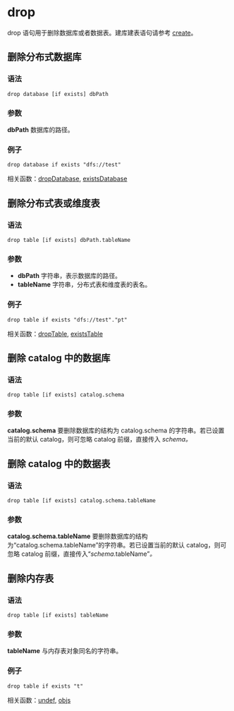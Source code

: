 # drop

drop 语句用于删除数据库或者数据表。建库建表语句请参考 [create](create.html)。

## 删除分布式数据库

### 语法

```
drop database [if exists] dbPath
```

### 参数

**dbPath** 数据库的路径。

### 例子

```
drop database if exists "dfs://test"
```

相关函数：[dropDatabase](../../funcs/d/dropDatabase.html), [existsDatabase](../../funcs/e/existsDatabase.html)

## 删除分布式表或维度表

### 语法

```
drop table [if exists] dbPath.tableName
```

### 参数

* **dbPath** 字符串，表示数据库的路径。
* **tableName** 字符串，分布式表和维度表的表名。

### 例子

```
drop table if exists "dfs://test"."pt"
```

相关函数：[dropTable](../../funcs/d/dropTable.html), [existsTable](../../funcs/e/existsTable.html)

## 删除 catalog 中的数据库

### 语法

```
drop table [if exists] catalog.schema
```

### 参数

**catalog.schema** 要删除数据库的结构为 catalog.schema 的字符串。若已设置当前的默认 catalog，则可忽略
catalog 前缀，直接传入 *schema。*

## 删除 catalog 中的数据表

### 语法

```
drop table [if exists] catalog.schema.tableName
```

### 参数

**catalog.schema.tableName**
要删除数据库的结构为“catalog.schema.tableName”的字符串。若已设置当前的默认 catalog，则可忽略 catalog
前缀，直接传入“*schema*.tableName”*。*

## 删除内存表

### 语法

```
drop table [if exists] tableName
```

### 参数

**tableName** 与内存表对象同名的字符串。

### 例子

```
drop table if exists "t"
```

相关函数：[undef](../../funcs/u/undef.html), [objs](../../funcs/o/objs.html)


